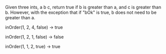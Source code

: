Given three ints, a b c, return true if b is greater than a, and c is greater than b. However, with the exception that if "bOk" is true, b does not need to be greater than a.

inOrder(1, 2, 4, false) → true

inOrder(1, 2, 1, false) → false

inOrder(1, 1, 2, true) → true
